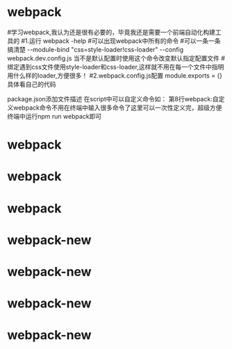 # webpack
#学习webpack,我认为还是很有必要的，毕竟我还是需要一个前端自动化构建工具的
#1.运行
webpack -help
#可以出现webpack中所有的命令
#可以一条一条搞清楚 
--module-bind "css=style-loader!css-loader"
--config webpack.dev.config.js 当不是默认配置时使用这个命令改变默认指定配置文件
#绑定遇到css文件使用style-loader和css-loader,这样就不用在每一个文件中指明用什么样的loader,方便很多！
#2.webpack.config.js配置
module.exports = {}具体看自己的代码

package.json添加文件描述
在script中可以自定义命令如：
第8行webpack:自定义webpack命令不用在终端中输入很多命令了这里可以一次性定义完，超级方便终端中运行npm run webpack即可
# webpack
# webpack
# webpack
# webpack-new
# webpack-new
# webpack-new
# webpack-new
